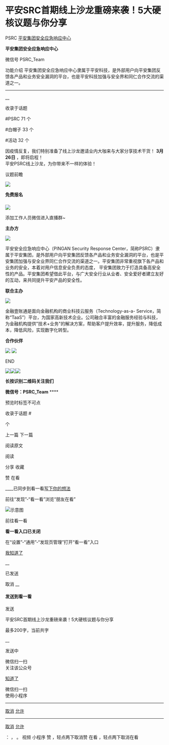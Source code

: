 #  平安SRC首期线上沙龙重磅来袭！5大硬核议题与你分享

PSRC  [ 平安集团安全应急响应中心 ](javascript:void\(0\);)

**平安集团安全应急响应中心** ![]()

微信号 PSRC_Team

功能介绍 平安集团安全应急响应中心隶属于平安科技，是外部用户向平安集团反馈各产品和业务安全漏洞的平台，也是平安科技加强与安全界和同仁合作交流的渠道之一。

____

__

收录于话题

#PSRC 71 个

#白帽子 33 个

#活动 32 个

因疫情反复，我们特别准备了线上沙龙邀请业内大咖来与大家分享技术干货！ **3月26日** ，即将启程！  
平安PSRC线上沙龙，为你带来不一样的体验！  

议题前瞻

  

![](https://gitee.com/fuli009/images/raw/master/public/20220311194050.png)

  

  

 **免费报名**

###  

![](https://gitee.com/fuli009/images/raw/master/public/20220311194054.png)

添加工作人员微信进入直播群~  

  

 **主办方**

![](https://gitee.com/fuli009/images/raw/master/public/20220311194056.png)

平安安全应急响应中心（PINGAN Security Response
Center，简称PSRC）隶属于平安集团，是外部用户向平安集团反馈各产品和业务安全漏洞的平台，也是平安集团加强与安全业界同仁合作交流的渠道之一。平安集团非常重视旗下各产品和业务的安全，本着对用户信息安全负责的态度，
平安集团致力于打造具备高安全性的产品。平安集团希望借此平台，与广大安全行业从业者、安全爱好者建立友好的互动，来共同提升平安产品的安全性。  
  

 **联合主办**

  

![](https://gitee.com/fuli009/images/raw/master/public/20220311194057.png)

  
金融壹账通是面向金融机构的商业科技云服务（Technology-as-a-
Service，简称“TaaS”）平台，为国家高新技术企业。公司融合丰富的金融服务经验与科技，为金融机构提供"技术+业务"的解决方案，帮助客户提升效率，提升服务，降低成本，降低风险，实现数字化转型。  
  

 **合作伙伴**

  

![](https://gitee.com/fuli009/images/raw/master/public/20220311194059.png)
![](https://gitee.com/fuli009/images/raw/master/public/20220311194100.png)

  

  

END

  

  

![](https://gitee.com/fuli009/images/raw/master/public/20220311194101.png)![](https://gitee.com/fuli009/images/raw/master/public/20220311194102.png)![](https://gitee.com/fuli009/images/raw/master/public/20220311194103.png)

 **长按识别二维码关注我们**

 **微信号：PSRC_Team** ****

  

预览时标签不可点

收录于话题 #

 个

上一篇 下一篇

阅读原文

阅读

分享 收藏

赞 在看

____已同步到看一看[写下你的想法](javascript:;)

前往“发现”-“看一看”浏览“朋友在看”

![示意图](//res.wx.qq.com/mmbizwap/zh_CN/htmledition/images/pic/appmsg/pic_like_comment55871f.png)

前往看一看

**看一看入口已关闭**

在“设置”-“通用”-“发现页管理”打开“看一看”入口

[我知道了](javascript:;)

__

已发送

取消 __

####  发送到看一看

发送

平安SRC首期线上沙龙重磅来袭！5大硬核议题与你分享

最多200字，当前共字

__

发送中

微信扫一扫  
关注该公众号

[知道了](javascript:;)

微信扫一扫  
使用小程序

****

[取消](javascript:void\(0\);) [允许](javascript:void\(0\);)

****

[取消](javascript:void\(0\);) [允许](javascript:void\(0\);)

： ， 。 视频 小程序 赞 ，轻点两下取消赞 在看 ，轻点两下取消在看

